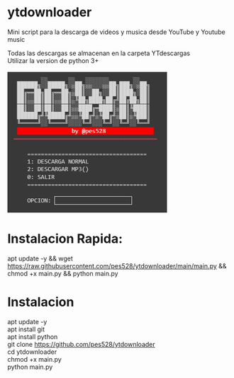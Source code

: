 # ytdownloader
<p>Mini script para la descarga de videos y musica desde YouTube y Youtube music</p>
Todas las descargas se almacenan en la carpeta YTdescargas<br>
Utilizar la version de python 3+<br>
<br>

<img src="https://github.com/pes528/ytdownloader/blob/main/YT.png">
<br>



# Instalacion Rapida:

apt update -y && wget https://raw.githubusercontent.com/pes528/ytdownloader/main/main.py && chmod +x main.py && python main.py

# Instalacion
apt update -y<br>
apt install git<br>
apt install python<br>
git clone https://github.com/pes528/ytdownloader<br>
cd ytdownloader<br>
chmod +x main.py<br>
python main.py<br>
